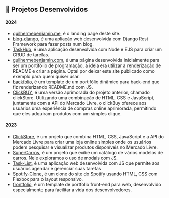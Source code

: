 ## 🚀 Projetos Desenvolvidos

#### 2024
- [guilhermebenjamin.me](http://guilhermebenjamin.me/), é o landing page deste site.
- [blog-django](http://3.135.146.163/blog/), é uma apliação web desenvolvida com Django Rest Framework para fazer posts num blog.
- [TaskHub](https://github.com/gu1lh3rm3s0rd1/TaskHub), é uma aplicação desenvolvida com Node e EJS para criar um CRUD de tarefas.
- [guilhermebenjamin.com](http://guilhermebenjamin.me/guilhermebenjamin.com/), é uma página desenvolvida inicialmente para ser um portifólio de programação, a ideia era utilizar a renderização de README e criar a página. Optei por deixar este site publicado como exemplo para quem quiser usar.
- [backfolio](http://guilhermebenjamin.me/backfolio/), é um template de um portifólio dinâmico para back-end que fiz renderizando README.md com JS.
- [ClickBUY](https://clickbuyweb.netlify.app/), é uma versão aprimorada do projeto anterior, chamado clickStore. Utilizando uma combinação de HTML, CSS e JavaScript, juntamente com a API do Mercado Livre, o clickBuy oferece aos usuários uma experiência de compras online aprimorada, permitindo que eles adquiram produtos com um simples clique.

#### 2023
- [ClickStore](https://clickstore.netlify.app/), é um projeto que combina HTML, CSS, JavaScript e a API do Mercado Livre para criar uma loja online simples onde os usuários podem pesquisar e visualizar produtos disponíveis no Mercado Livre.
- [SuperCarros](https://carzonedemo.netlify.app/), é um projeto que exibe um catálogo de vários modelos de carros. Nele exploramos o uso de modais com JS.
- [Task-List](https://minhagenda.netlify.app/), é uma aplicação web desenvolvida com JS que permite aos usuários agendar e gerenciar suas tarefas
- [Spotify-Clone](https://spotifyduo.netlify.app/), é um clone do site do Spotify usando HTML, CSS com Flexbox para o layout responsivo.
- [frontfolio](https://app.netlify.com/sites/frontfolio/), é um template de portfólio front-end para web, desenvolvido especialmente para facilitar a vida dos desenvolvedores.